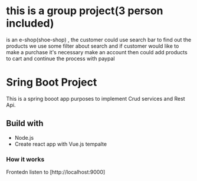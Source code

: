 # this is a group project(3 person included)
is an e-shop(shoe-shop) , the customer could use search bar to find out the products 
we use some filter about search and if customer would like to make a purchase it's necessary make an account
then could add products to cart and continue the process with paypal

# Sring Boot Project
This is a spring booot app purposes to implement Crud services and Rest Api.

## Build with
 * Node.js
 * Create react app with Vue.js tempalte
 
### How it works
Frontedn listen to [http://localhost:9000]
